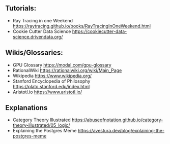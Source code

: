 ## Tutorials:

- Ray Tracing in one Weekend https://raytracing.github.io/books/RayTracingInOneWeekend.html
- Cookie Cutter Data Science https://cookiecutter-data-science.drivendata.org/

## Wikis/Glossaries:

- GPU Glossary https://modal.com/gpu-glossary
- RationalWiki https://rationalwiki.org/wiki/Main_Page
- Wikipedia https://www.wikipedia.org/
- Stanford Encyclopedia of Philosophy https://plato.stanford.edu/index.html
- Aristotl.io https://www.aristotl.io/

## Explanations

- Category Theory Illustrated https://abuseofnotation.github.io/category-theory-illustrated/05_logic/
- Explaining the Postgres Meme https://avestura.dev/blog/explaining-the-postgres-meme
